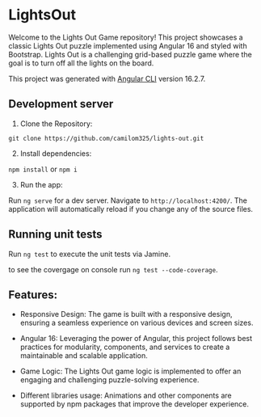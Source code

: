 # LightsOut

Welcome to the Lights Out Game repository! This project showcases a classic Lights Out puzzle implemented using Angular 16 and styled with Bootstrap. Lights Out is a challenging grid-based puzzle game where the goal is to turn off all the lights on the board.

This project was generated with [Angular CLI](https://github.com/angular/angular-cli) version 16.2.7.

## Development server

1. Clone the Repository:

`git clone https://github.com/camilom325/lights-out.git`

2. Install dependencies:

`npm install` or `npm i` 

3. Run the app:

Run `ng serve` for a dev server. Navigate to `http://localhost:4200/`. The application will automatically reload if you change any of the source files.

## Running unit tests

Run `ng test` to execute the unit tests via Jamine.

to see the covergage on console run `ng test --code-coverage`.

## Features:

- Responsive Design: The game is built with a responsive design, ensuring a seamless experience on various devices and screen sizes.

- Angular 16: Leveraging the power of Angular, this project follows best practices for modularity, components, and services to create a maintainable and scalable application.

- Game Logic: The Lights Out game logic is implemented to offer an engaging and challenging puzzle-solving experience.

- Different libraries usage: Animations and other components are supported by npm packages that improve the developer experience.

